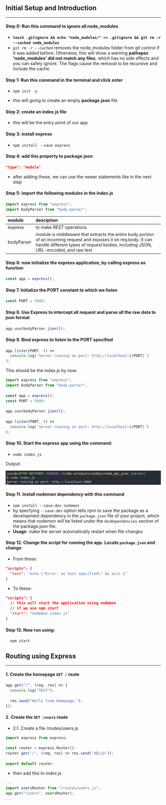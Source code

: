 ## Initial Setup and Introduction

---

#### **Step 0:** Run this command to ignore all node_modules

- **`touch .gitignore && echo "node_modules/" >> .gitignore && git rm -r --cached node_modules`**
- _`git rm -r --cached`_ removes the node_modules folder from git control if it was added before. Otherwise, this will show a warning **pathspec 'node_modules' did not match any files**, which has no side effects and you can safely ignore. The flags cause the removal to be recursive and include the cache.

#### **Step 1:** Run this command in the terminal and click enter

- `npm init -y`

- this will going to create an empty **package.json** file

#### **Step 2:** create an **index.js** file

- this will be the entry point of our app

#### **Step 3:** install express

- `npm install --save express`

#### **Step 4:** add this property to **package.json**

```json
"type": "module"
```

- after adding these, we can use the newer statements like in the next step

#### **Step 5:** import the following modules in the **index.js**

```js
import express from "express";
import bodyParser from "body-parser";
```

| module     | desciption                                                                                                                                                                                               |
| :--------- | :------------------------------------------------------------------------------------------------------------------------------------------------------------------------------------------------------- |
| express    | to make REST operations                                                                                                                                                                                  |
| bodyParser | module is middleware that extracts the entire body portion of an incoming request and exposes it on req.body. It can handle different types of request bodies, including JSON, URL-encoded, and raw text |

#### **Step 6:** now initialize the express application, by calling express as function

```js
const app = express();
```

#### **Step 7.** Initialize the PORT constant to which we listen

```js
const PORT = 5000;
```

#### **Step 8.** Use Express to intercept all request and parse all the raw data to json format

```js
app.use(bodyParser.json());
```

#### **Step 9.** Bind express to listen to the PORT specified

```js
app.lister(PORT, () =>
  console.log(`Server running on port: http://localhost:${PORT}`)
);
```

This should be the index.js by now:

```js
import express from "express";
import bodyParser from "body-parser";

const app = express();
const PORT = 5000;

app.use(bodyParser.json());

app.listen(PORT, () =>
  console.log(`Server running on port: http://localhost:${PORT}`)
);
```

#### **Step 10.** Start the express app using the command:

- `node index.js`

Output:

![run_express_js](/docs/snaps/run_express_01.png)

#### **Step 11.** Install nodemon dependency with this command

- `npm install --save-dev nodemon`
- by specfying _`--save-dev`_ option tells npm to save the package as a development dependency in the `package.json` file of your project, which means that nodemon will be listed under the `devDependencies` section of the package.json file.
- **Usage**: make the server automatically restart when file changes

#### **Step 12.** Change the script for running the app. Locate `package.json` and change

- From these:

```json
"scripts": {
  "test": "echo \"Error: no test specified\" && exit 1"
}
```

- To these:

```json
"scripts": {
  // this will start the application using nodemon
  // if we use npm start
  "start": "nodemon index.js"
}
```

#### **Step 13.** Now run using:

```npm
  npm start
```

## Routing using Express

---

#### 1. Create the homepage `GET /` route

```js
app.get("/", (req, res) => {
  console.log("TEST");

  res.send("Hello from Homepage.");
});
```

#### 2. Create the `GET /users` route

- 2.1. Create a file /routes/users.js

```js
import express from express;

const router = express.Router();
router.get('/', (req, res) => res.send('HELLO'));

export default router;
```

- then add this to index.js

```js
...
import usersRouter from "/routes/users.js";
app.get("/users", usersRouter);
...
```
